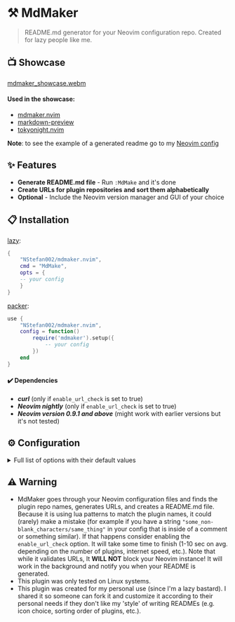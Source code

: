 # ⚒️ MdMaker
>README.md generator for your Neovim configuration repo. Created for lazy people like me.

## 📺 Showcase

[mdmaker_showcase.webm](https://github.com/NStefan002/mdmaker.nvim/assets/100767853/cb2fe8d8-725b-4ddb-8940-4586bf40f441)

#### Used in the showcase:
* [mdmaker.nvim](https://github.com/NStefan002/mdmaker.nvim)
* [markdown-preview](https://github.com/iamcco/markdown-preview.nvim)
* [tokyonight.nvim](https://github.com/folke/tokyonight.nvim)

**Note**: to see the example of a generated readme go to my [Neovim config](https://github.com/NStefan002/nvim_config)

## ✨ Features
* **Generate README.md file** - Run `:MdMake` and it's done
* **Create URLs for plugin repositories and sort them alphabetically**
* **Optional** - Include the Neovim version manager and GUI of your choice

## 📋 Installation
[lazy](https://github.com/folke/lazy.nvim):

```lua
{
    "NStefan002/mdmaker.nvim",
    cmd = "MdMake",
    opts = {
    -- your config
    }
}
```

[packer](https://github.com/wbthomason/packer.nvim):

```lua
use {
    "NStefan002/mdmaker.nvim",
    config = function()
        require('mdmaker').setup({
            -- your config
        })
    end
}
```
#### ✔️ Dependencies

* ***curl*** (only if `enable_url_check` is set to true)
* ***Neovim nightly*** (only if `enable_url_check` is set to true)
* ***Neovim version 0.9.1 and above*** (might work with earlier versions but it's not tested)

## ⚙ Configuration

<details>
<summary>Full list of options with their default values</summary>

```lua
{
    nvim_dir = "~/.config/nvim/",
    output = "~/.config/nvim/README.md",
    enable_url_check = false, -- disable if generating README.md offline or with a bad connection
    package_maganer = "folke/lazy.nvim",
    -- If you don't want any of the following fields, set them to ""
    title = "Neovim configuration",
    version_manager = { name = "", url = "" },
    gui = { name = "", url = "" },
}

```

</details>

## ⚠️ Warning
* MdMaker goes through your Neovim configuration files and finds the plugin repo
names, generates URLs, and creates a README.md file.
Because it is using lua patterns to match the plugin names, it could (rarely)
make a mistake (for example if you have a string `"some_non-blank_characters/same_thing"`
in your config that is inside of a comment or something similar).
If that happens consider enabling the `enable_url_check` option. It will take some
time to finish (1-10 sec on avg. depending on the number of plugins, internet speed, etc.).
Note that while it validates URLs, It **WILL NOT** block your Neovim instance! It will
work in the background and notify you when your README is generated.
* This plugin was only tested on Linux systems.
* This plugin was created for my personal use (since I'm a lazy bastard).
I shared it so someone can fork it and customize it according to their personal needs if they
don't like my 'style' of writing READMEs (e.g. icon choice, sorting order of plugins, etc.).
